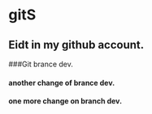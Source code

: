 # gitS

## Eidt in my github account.
###Git brance dev.
#### another change of brance dev.
#### one more change on branch dev.


